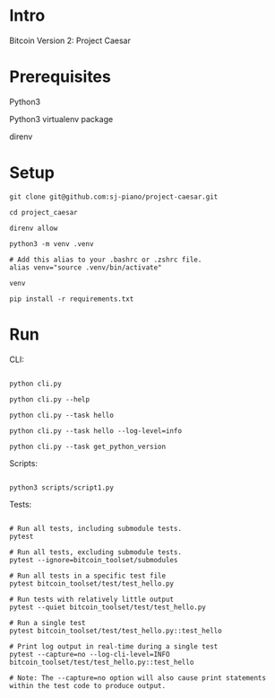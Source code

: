 # Intro

Bitcoin Version 2: Project Caesar




# Prerequisites


Python3

Python3 virtualenv package

direnv




# Setup


```
git clone git@github.com:sj-piano/project-caesar.git

cd project_caesar

direnv allow

python3 -m venv .venv

# Add this alias to your .bashrc or .zshrc file.
alias venv="source .venv/bin/activate"

venv

pip install -r requirements.txt
```




# Run




CLI:

```

python cli.py

python cli.py --help

python cli.py --task hello

python cli.py --task hello --log-level=info

python cli.py --task get_python_version

```




Scripts:

```

python3 scripts/script1.py

```




Tests:

```

# Run all tests, including submodule tests.
pytest

# Run all tests, excluding submodule tests.
pytest --ignore=bitcoin_toolset/submodules

# Run all tests in a specific test file
pytest bitcoin_toolset/test/test_hello.py

# Run tests with relatively little output
pytest --quiet bitcoin_toolset/test/test_hello.py

# Run a single test
pytest bitcoin_toolset/test/test_hello.py::test_hello

# Print log output in real-time during a single test
pytest --capture=no --log-cli-level=INFO bitcoin_toolset/test/test_hello.py::test_hello

# Note: The --capture=no option will also cause print statements within the test code to produce output.

```



